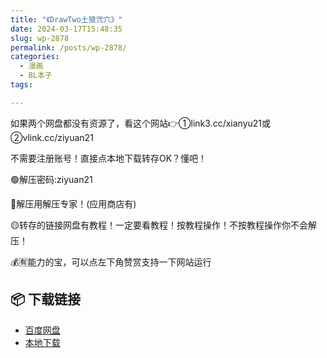 ```yaml
---
title: "《DrawTwo土狼弐穴》"
date: 2024-03-17T15:48:35
slug: wp-2878
permalink: /posts/wp-2878/
categories:
  - 漫画
  - BL本子
tags:

---
```


如果两个网盘都没有资源了，看这个网站👉①link3.cc/xianyu21或②vlink.cc/ziyuan21

不需要注册账号！直接点本地下载转存OK？懂吧！

🟢解压密码:ziyuan21

🔵解压用解压专家！(应用商店有)

🟡转存的链接网盘有教程！一定要看教程！按教程操作！不按教程操作你不会解压！

💰🈶能力的宝，可以点左下角赞赏支持一下网站运行

## 📦 下载链接
- [百度网盘](https://blziyuan21.com/pay-download/2878?key=0d3de61bb5&down_id=0)
- [本地下载](https://blziyuan21.com/pay-download/2878?key=0d3de61bb5&down_id=1)

